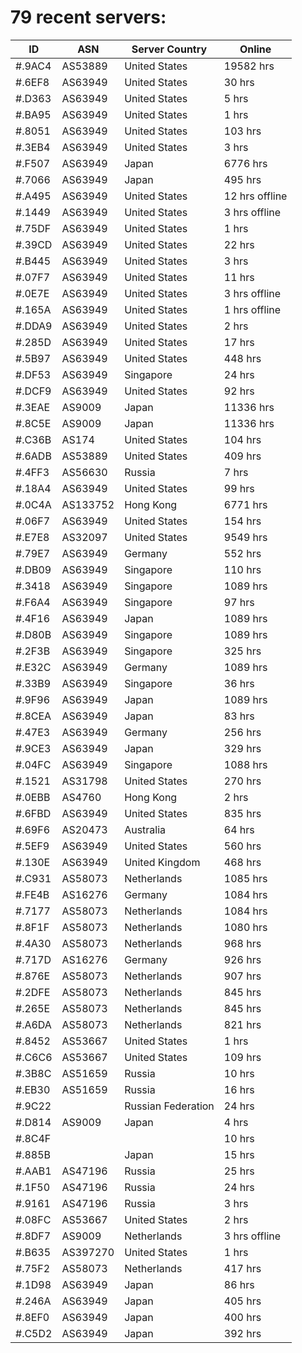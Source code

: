 # 79 recent servers:

| ID | ASN | Server Country | Online |
| ------ | ------ | ------ | ------ |
| #.9AC4 | AS53889 | United States | 19582 hrs |
| #.6EF8 | AS63949 | United States | 30 hrs |
| #.D363 | AS63949 | United States | 5 hrs |
| #.BA95 | AS63949 | United States | 1 hrs |
| #.8051 | AS63949 | United States | 103 hrs |
| #.3EB4 | AS63949 | United States | 3 hrs |
| #.F507 | AS63949 | Japan | 6776 hrs |
| #.7066 | AS63949 | Japan | 495 hrs |
| #.A495 | AS63949 | United States | 12 hrs offline |
| #.1449 | AS63949 | United States | 3 hrs offline |
| #.75DF | AS63949 | United States | 1 hrs |
| #.39CD | AS63949 | United States | 22 hrs |
| #.B445 | AS63949 | United States | 3 hrs |
| #.07F7 | AS63949 | United States | 11 hrs |
| #.0E7E | AS63949 | United States | 3 hrs offline |
| #.165A | AS63949 | United States | 1 hrs offline |
| #.DDA9 | AS63949 | United States | 2 hrs |
| #.285D | AS63949 | United States | 17 hrs |
| #.5B97 | AS63949 | United States | 448 hrs |
| #.DF53 | AS63949 | Singapore | 24 hrs |
| #.DCF9 | AS63949 | United States | 92 hrs |
| #.3EAE | AS9009 | Japan | 11336 hrs |
| #.8C5E | AS9009 | Japan | 11336 hrs |
| #.C36B | AS174 | United States | 104 hrs |
| #.6ADB | AS53889 | United States | 409 hrs |
| #.4FF3 | AS56630 | Russia | 7 hrs |
| #.18A4 | AS63949 | United States | 99 hrs |
| #.0C4A | AS133752 | Hong Kong | 6771 hrs |
| #.06F7 | AS63949 | United States | 154 hrs |
| #.E7E8 | AS32097 | United States | 9549 hrs |
| #.79E7 | AS63949 | Germany | 552 hrs |
| #.DB09 | AS63949 | Singapore | 110 hrs |
| #.3418 | AS63949 | Singapore | 1089 hrs |
| #.F6A4 | AS63949 | Singapore | 97 hrs |
| #.4F16 | AS63949 | Japan | 1089 hrs |
| #.D80B | AS63949 | Singapore | 1089 hrs |
| #.2F3B | AS63949 | Singapore | 325 hrs |
| #.E32C | AS63949 | Germany | 1089 hrs |
| #.33B9 | AS63949 | Singapore | 36 hrs |
| #.9F96 | AS63949 | Japan | 1089 hrs |
| #.8CEA | AS63949 | Japan | 83 hrs |
| #.47E3 | AS63949 | Germany | 256 hrs |
| #.9CE3 | AS63949 | Japan | 329 hrs |
| #.04FC | AS63949 | Singapore | 1088 hrs |
| #.1521 | AS31798 | United States | 270 hrs |
| #.0EBB | AS4760 | Hong Kong | 2 hrs |
| #.6FBD | AS63949 | United States | 835 hrs |
| #.69F6 | AS20473 | Australia | 64 hrs |
| #.5EF9 | AS63949 | United States | 560 hrs |
| #.130E | AS63949 | United Kingdom | 468 hrs |
| #.C931 | AS58073 | Netherlands | 1085 hrs |
| #.FE4B | AS16276 | Germany | 1084 hrs |
| #.7177 | AS58073 | Netherlands | 1084 hrs |
| #.8F1F | AS58073 | Netherlands | 1080 hrs |
| #.4A30 | AS58073 | Netherlands | 968 hrs |
| #.717D | AS16276 | Germany | 926 hrs |
| #.876E | AS58073 | Netherlands | 907 hrs |
| #.2DFE | AS58073 | Netherlands | 845 hrs |
| #.265E | AS58073 | Netherlands | 845 hrs |
| #.A6DA | AS58073 | Netherlands | 821 hrs |
| #.8452 | AS53667 | United States | 1 hrs |
| #.C6C6 | AS53667 | United States | 109 hrs |
| #.3B8C | AS51659 | Russia | 10 hrs |
| #.EB30 | AS51659 | Russia | 16 hrs |
| #.9C22 |  | Russian Federation | 24 hrs |
| #.D814 | AS9009 | Japan | 4 hrs |
| #.8C4F |  |  | 10 hrs |
| #.885B |  | Japan | 15 hrs |
| #.AAB1 | AS47196 | Russia | 25 hrs |
| #.1F50 | AS47196 | Russia | 24 hrs |
| #.9161 | AS47196 | Russia | 3 hrs |
| #.08FC | AS53667 | United States | 2 hrs |
| #.8DF7 | AS9009 | Netherlands | 3 hrs offline |
| #.B635 | AS397270 | United States | 1 hrs |
| #.75F2 | AS58073 | Netherlands | 417 hrs |
| #.1D98 | AS63949 | Japan | 86 hrs |
| #.246A | AS63949 | Japan | 405 hrs |
| #.8EF0 | AS63949 | Japan | 400 hrs |
| #.C5D2 | AS63949 | Japan | 392 hrs |

